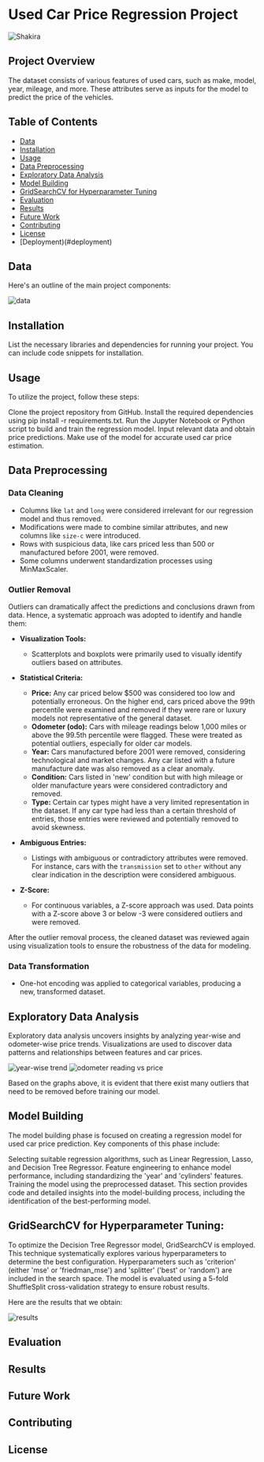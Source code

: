 # Used Car Price Regression Project

![Shakira](https://github.com/shahriar-math1364/data-science-/blob/main/Project1/usedcar.jpg)

## Project Overview
The dataset consists of various features of used cars, such as make, model, year, mileage, and more. These attributes serve as inputs for the model to predict the price of the vehicles.

## Table of Contents
- [Data](#data)
- [Installation](#installation)
- [Usage](#usage)
- [Data Preprocessing](#data-preprocessing)
- [Exploratory Data Analysis](#exploratory-data-analysis)
- [Model Building](#model-building)
- [GridSearchCV for Hyperparameter Tuning](#gridsearchcv-for-hyperparameter-tuning) 
- [Evaluation](#evaluation)
- [Results](#results)
- [Future Work](#future-work)
- [Contributing](#contributing)
- [License](#license)
- [Deployment)(#deployment)

## Data
 Here's an outline of the main project components:

![data](https://github.com/shahriar-math1364/data-science-/blob/main/Project1/Screenshot.png)

## Installation
List the necessary libraries and dependencies for running your project. You can include code snippets for installation.

## Usage

To utilize the project, follow these steps:

Clone the project repository from GitHub.
Install the required dependencies using pip install -r requirements.txt.
Run the Jupyter Notebook or Python script to build and train the regression model.
Input relevant data and obtain price predictions.
Make use of the model for accurate used car price estimation.

## Data Preprocessing

### Data Cleaning
- Columns like `lat` and `long` were considered irrelevant for our regression model and thus removed.
- Modifications were made to combine similar attributes, and new columns like `size-c` were introduced.
- Rows with suspicious data, like cars priced less than 500 or manufactured before 2001, were removed.
- Some columns underwent standardization processes using MinMaxScaler.

### Outlier Removal

Outliers can dramatically affect the predictions and conclusions drawn from data. Hence, a systematic approach was adopted to identify and handle them:

- **Visualization Tools:** 
  - Scatterplots and boxplots were primarily used to visually identify outliers based on attributes.

- **Statistical Criteria:** 
  - **Price:** Any car priced below $500 was considered too low and potentially erroneous. On the higher end, cars priced above the 99th percentile were examined and removed if they were rare or luxury models not representative of the general dataset.
  - **Odometer (odo):** Cars with mileage readings below 1,000 miles or above the 99.5th percentile were flagged. These were treated as potential outliers, especially for older car models.
  - **Year:** Cars manufactured before 2001 were removed, considering technological and market changes. Any car listed with a future manufacture date was also removed as a clear anomaly.
  - **Condition:** Cars listed in 'new' condition but with high mileage or older manufacture years were considered contradictory and removed.
  - **Type:** Certain car types might have a very limited representation in the dataset. If any car type had less than a certain threshold of entries, those entries were reviewed and potentially removed to avoid skewness.

- **Ambiguous Entries:** 
  - Listings with ambiguous or contradictory attributes were removed. For instance, cars with the `transmission` set to `other` without any clear indication in the description were considered ambiguous.

- **Z-Score:** 
  - For continuous variables, a Z-score approach was used. Data points with a Z-score above 3 or below -3 were considered outliers and were removed.

After the outlier removal process, the cleaned dataset was reviewed again using visualization tools to ensure the robustness of the data for modeling.


### Data Transformation
- One-hot encoding was applied to categorical variables, producing a new, transformed dataset.


## Exploratory Data Analysis
Exploratory data analysis uncovers insights by analyzing year-wise and odometer-wise price trends. Visualizations are used to discover data patterns and relationships between features and car prices.

![year-wise trend](https://github.com/shahriar-math1364/data-science-/blob/main/Project1/year-wise-trend.png)
![odometer reading vs price](https://github.com/shahriar-math1364/data-science-/blob/main/Project1/odometer-price.png)

Based on the graphs above, it is evident that there exist many outliers that need to be removed before training our model. 

## Model Building
The model building phase is focused on creating a regression model for used car price prediction. Key components of this phase include:

Selecting suitable regression algorithms, such as Linear Regression, Lasso, and Decision Tree Regressor.
Feature engineering to enhance model performance, including standardizing the 'year' and 'cylinders' features.
Training the model using the preprocessed dataset.
This section provides code and detailed insights into the model-building process, including the identification of the best-performing model.



## GridSearchCV for Hyperparameter Tuning:
To optimize the Decision Tree Regressor model, GridSearchCV is employed. This technique systematically explores various hyperparameters to determine the best configuration.
Hyperparameters such as 'criterion' (either 'mse' or 'friedman_mse') and 'splitter' ('best' or 'random') are included in the search space.
The model is evaluated using a 5-fold ShuffleSplit cross-validation strategy to ensure robust results.

Here are the results that we obtain:

![results](https://github.com/shahriar-math1364/data-science-/blob/main/Project1/result.png)

## Evaluation


## Results


## Future Work


## Contributing

## License


